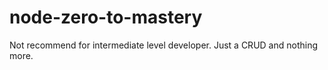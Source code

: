 # node-zero-to-mastery

Not recommend for intermediate level developer.
Just a CRUD and nothing more.
